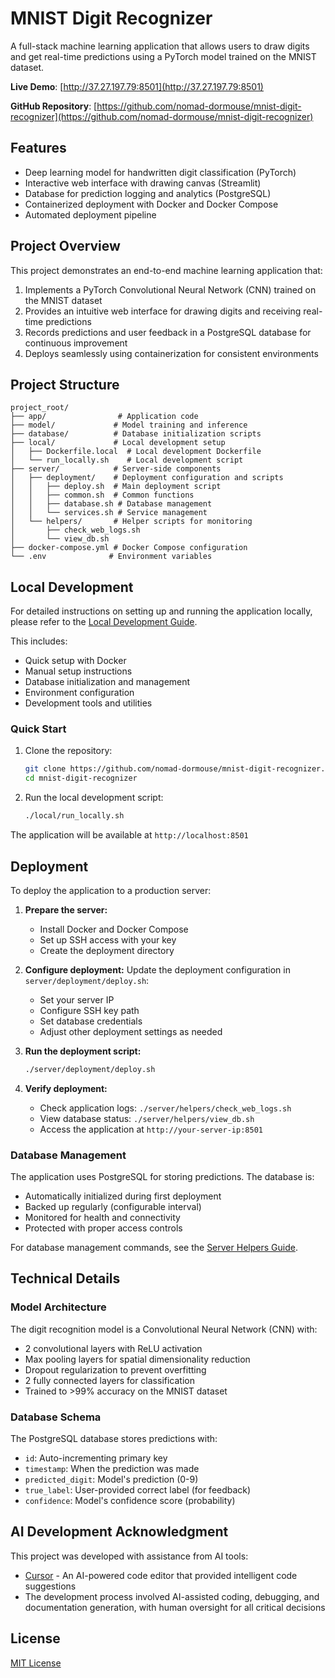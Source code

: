 # MNIST Digit Recognizer

A full-stack machine learning application that allows users to draw digits and get real-time predictions using a PyTorch model trained on the MNIST dataset.

**Live Demo**: [http://37.27.197.79:8501](http://37.27.197.79:8501)

**GitHub Repository**: [https://github.com/nomad-dormouse/mnist-digit-recognizer](https://github.com/nomad-dormouse/mnist-digit-recognizer)

## Features

- Deep learning model for handwritten digit classification (PyTorch)
- Interactive web interface with drawing canvas (Streamlit)
- Database for prediction logging and analytics (PostgreSQL)
- Containerized deployment with Docker and Docker Compose
- Automated deployment pipeline

## Project Overview

This project demonstrates an end-to-end machine learning application that:

1. Implements a PyTorch Convolutional Neural Network (CNN) trained on the MNIST dataset
2. Provides an intuitive web interface for drawing digits and receiving real-time predictions
3. Records predictions and user feedback in a PostgreSQL database for continuous improvement
4. Deploys seamlessly using containerization for consistent environments

## Project Structure

```
project_root/
├── app/                # Application code
├── model/             # Model training and inference
├── database/          # Database initialization scripts
├── local/             # Local development setup
│   ├── Dockerfile.local  # Local development Dockerfile
│   └── run_locally.sh    # Local development script
├── server/            # Server-side components
│   ├── deployment/    # Deployment configuration and scripts
│   │   ├── deploy.sh  # Main deployment script
│   │   ├── common.sh  # Common functions
│   │   ├── database.sh # Database management
│   │   └── services.sh # Service management
│   └── helpers/       # Helper scripts for monitoring
│       ├── check_web_logs.sh
│       └── view_db.sh
├── docker-compose.yml # Docker Compose configuration
└── .env              # Environment variables
```

## Local Development

For detailed instructions on setting up and running the application locally, please refer to the [Local Development Guide](local/README.md).

This includes:
- Quick setup with Docker
- Manual setup instructions
- Database initialization and management
- Environment configuration
- Development tools and utilities

### Quick Start

1. Clone the repository:
   ```bash
   git clone https://github.com/nomad-dormouse/mnist-digit-recognizer.git
   cd mnist-digit-recognizer
   ```

2. Run the local development script:
   ```bash
   ./local/run_locally.sh
   ```

The application will be available at `http://localhost:8501`

## Deployment

To deploy the application to a production server:

1. **Prepare the server:**
   - Install Docker and Docker Compose
   - Set up SSH access with your key
   - Create the deployment directory

2. **Configure deployment:**
   Update the deployment configuration in `server/deployment/deploy.sh`:
   - Set your server IP
   - Configure SSH key path
   - Set database credentials
   - Adjust other deployment settings as needed

3. **Run the deployment script:**
   ```bash
   ./server/deployment/deploy.sh
   ```

4. **Verify deployment:**
   - Check application logs: `./server/helpers/check_web_logs.sh`
   - View database status: `./server/helpers/view_db.sh`
   - Access the application at `http://your-server-ip:8501`

### Database Management

The application uses PostgreSQL for storing predictions. The database is:
- Automatically initialized during first deployment
- Backed up regularly (configurable interval)
- Monitored for health and connectivity
- Protected with proper access controls

For database management commands, see the [Server Helpers Guide](server/helpers/README.md).

## Technical Details

### Model Architecture

The digit recognition model is a Convolutional Neural Network (CNN) with:
- 2 convolutional layers with ReLU activation
- Max pooling layers for spatial dimensionality reduction
- Dropout regularization to prevent overfitting
- 2 fully connected layers for classification
- Trained to >99% accuracy on the MNIST dataset

### Database Schema

The PostgreSQL database stores predictions with:
- `id`: Auto-incrementing primary key
- `timestamp`: When the prediction was made
- `predicted_digit`: Model's prediction (0-9)
- `true_label`: User-provided correct label (for feedback)
- `confidence`: Model's confidence score (probability)

## AI Development Acknowledgment

This project was developed with assistance from AI tools:
- [Cursor](https://cursor.sh/) - An AI-powered code editor that provided intelligent code suggestions
- The development process involved AI-assisted coding, debugging, and documentation generation, with human oversight for all critical decisions

## License

[MIT License](LICENSE) 
